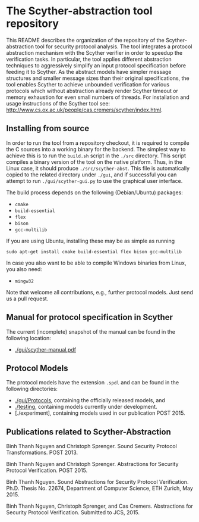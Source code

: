 The Scyther-abstraction tool repository
===========================

This README describes the organization of the repository of the Scyther-abstraction
tool for security protocol analysis. The tool integrates a protocol abstraction mechanism with the Scyther verifier in order to speedup the verification tasks. In particular, the tool applies different abstraction techniques to aggressively simplify an input protocol specification before feeding it to Scyther. As the abstract models have simpler message structures and smaller message sizes than their original specifications, the tool enables Scyther to achieve unbounded verification for various protocols which without abstraction already render Scyther timeout or memory exhaustion for even small numbers of threads. For installation and usage instructions of the Scyther tool see:
<http://www.cs.ox.ac.uk/people/cas.cremers/scyther/index.html>.

Installing from source
----------------------

In order to run the tool from a repository checkout, it is required to
compile the C sources into a working binary for the backend.  The
simplest way to achieve this is to run the `build.sh` script in the
`./src` directory. This script compiles a binary version of the tool on
the native platform. Thus, in the Linux case, it should produce
`./src/scyther-abst`. This file is automatically copied to the related
directory under `./gui`, and if successful you can attempt to run
`./gui/scyther-gui.py` to use the graphical user interface.

The build process depends on the following
(Debian/Ubuntu) packages:

  * `cmake`
  * `build-essential`
  * `flex`
  * `bison`
  * `gcc-multilib`

If you are using Ubuntu, installing these may be as simple as running

`sudo apt-get install cmake build-essential flex bison gcc-multilib`

In case you also want to be able to compile Windows binaries from Linux,
you also need:

  * `mingw32`

Note that welcome all contributions, e.g., further protocol models. Just send
us a pull request.


Manual for protocol specification in Scyther
------

The current (incomplete) snapshot of the manual can be found in the following location:

  * [./gui/scyther-manual.pdf](gui/scyther-manual.pdf)


Protocol Models
---------------

The protocol models have the extension `.spdl` and can be found in the following directories:

  * [./gui/Protocols](gui/Protocols), containing the officially released models, and
  * [./testing](testing), containing models currently under development.
  * [./experiment], containing models used in our publication POST 2015.

Publications related to Scyther-Abstraction
--------------------------------------------
Binh Thanh Nguyen and Christoph Sprenger. Sound Security Protocol Transformations. POST 2013.

Binh Thanh Nguyen and Christoph Sprenger. Abstractions for Security Protocol Verification. POST 2015.

Binh Thanh Nguyen. Sound Abstractions for Security Protocol Verification. Ph.D. Thesis No. 22674, Department of Computer Science, ETH Zurich, May 2015.

Binh Thanh Nguyen, Christoph Sprenger, and Cas Cremers. Abstractions for Security Protocol Verification. Submitted to JCS, 2015.
